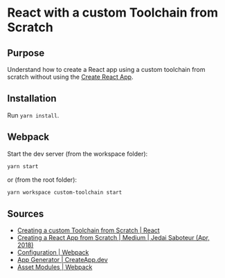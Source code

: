 # React with a custom Toolchain from Scratch

## Purpose

Understand how to create a React app using a custom toolchain from scratch without using the [Create React App](https://github.com/facebook/create-react-app).

## Installation

Run `yarn install`.

## Webpack

Start the dev server (from the workspace folder):

```sh
yarn start
```

or (from the root folder):

```sh
yarn workspace custom-toolchain start
```

## Sources

- [Creating a custom Toolchain from Scratch | React](https://reactjs.org/docs/create-a-new-react-app.html#creating-a-toolchain-from-scratch)
- [Creating a React App from Scratch | Medium | Jedai Saboteur (Apr, 2018)](https://medium.com/@JedaiSaboteur/creating-a-react-app-from-scratch-f3c693b84658)
- [Configuration | Webpack](https://webpack.js.org/configuration/)
- [App Generator | CreateApp.dev](https://createapp.dev/webpack)
- [Asset Modules | Webpack](https://webpack.js.org/guides/asset-modules/)
